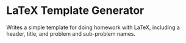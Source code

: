 # LaTeX Template Generator
Writes a simple template for doing homework with LaTeX, including a header, title, and problem and sub-problem names.
